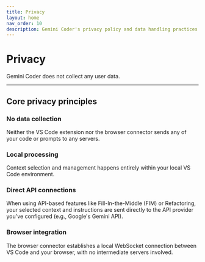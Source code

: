 ```yaml
---
title: Privacy
layout: home
nav_order: 10
description: Gemini Coder's privacy policy and data handling practices
---
```


# Privacy

Gemini Coder does not collect any user data.

---

## Core privacy principles

### No data collection

Neither the VS Code extension nor the browser connector sends any of your code or prompts to any servers.

### Local processing

Context selection and management happens entirely within your local VS Code environment.

### Direct API connections

When using API-based features like Fill-In-the-Middle (FIM) or Refactoring, your selected context and instructions are sent directly to the API provider you've configured (e.g., Google's Gemini API).

### Browser integration

The browser connector establishes a local WebSocket connection between VS Code and your browser, with no intermediate servers involved.
